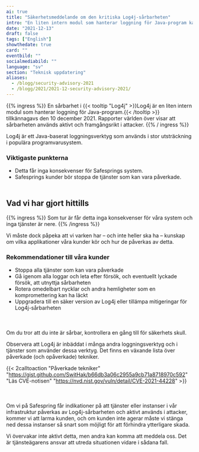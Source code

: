 ```yaml
---
ai: true
title: "Säkerhetsmeddelande om den kritiska Log4j-sårbarheten"
intro: "En liten intern modul som hanterar loggning för Java-program kan påverka din applikation."
date: "2021-12-13"
draft: false
tags: ["English"]
showthedate: true
card: ""
eventbild: ""
socialmediabild: ""
language: "sv"
section: "Teknisk uppdatering"
aliases:
  - /blogg/security-advisory-2021
  - /blogg/2021/2021-12-security-advisory-2021/
---
```

{{% ingress %}}
En sårbarhet i {{< tooltip "Log4j" >}}Log4j är en liten intern modul som hanterar loggning för Java-program.{{< /tooltip >}} tillkännagavs den 10 december 2021. Rapporter världen över visar att sårbarheten används aktivt och framgångsrikt i attacker.
{{% / ingress %}}

Log4j är ett Java-baserat loggningsverktyg som används i stor utsträckning i populära programvarusystem.

### Viktigaste punkterna

- Detta får inga konsekvenser för Safesprings system.
- Safesprings kunder bör stoppa de tjänster som kan vara påverkade.

<div style="margin-bottom:50px;"></div>

## Vad vi har gjort hittills

{{% ingress %}}
Som tur är får detta inga konsekvenser för våra system och inga tjänster är nere.
{{% /ingress %}}

Vi måste dock påpeka att vi varken har – och inte heller ska ha – kunskap om vilka applikationer våra kunder kör och hur de påverkas av detta.

### Rekommendationer till våra kunder

- Stoppa alla tjänster som kan vara påverkade
- Gå igenom alla loggar och leta efter försök, och eventuellt lyckade försök, att utnyttja sårbarheten
- Rotera omedelbart nycklar och andra hemligheter som en kompromettering kan ha läckt
- Uppgradera till en säker version av Log4j eller tillämpa mitigeringar för Log4j-sårbarheten

<div style="margin-bottom:50px;"></div>

Om du tror att du inte är sårbar, kontrollera en gång till för säkerhets skull.

Observera att Log4j är inbäddat i många andra loggningsverktyg och i tjänster som använder dessa verktyg. Det finns en växande lista över påverkade (och opåverkade) tekniker.

{{< 2calltoaction "Påverkade tekniker" "https://gist.github.com/SwitHak/b66db3a06c2955a9cb71a8718970c592" "Läs CVE-notisen" "https://nvd.nist.gov/vuln/detail/CVE-2021-44228" >}}

<div style="margin-bottom:50px;"></div>

Om vi på Safespring får indikationer på att tjänster eller instanser i vår infrastruktur påverkas av Log4j-sårbarheten och aktivt används i attacker, kommer vi att larma kunden, och om kunden inte agerar måste vi stänga ned dessa instanser så snart som möjligt för att förhindra ytterligare skada.

Vi övervakar inte aktivt detta, men andra kan komma att meddela oss. Det är tjänsteägarens ansvar att utreda situationen vidare i sådana fall.
